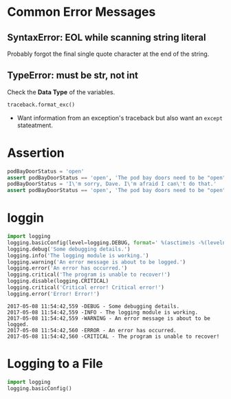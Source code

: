 # Common Error Messages
## **SyntaxError: EOL while scanning string literal**
Probably forgot the final single quote character at the end of the string.
## **TypeError: must be str, not int**
Check the **Data Type** of the variables.

```py
traceback.format_exc()
```
- Want information from an exception's traceback but also want an `except` stateatment.

# Assertion

```py
podBayDoorStatus = 'open'
assert podBayDoorStatus == 'open', 'The pod bay doors need to be "open".'
podBayDoorStatus = 'I\'m sorry, Dave. I\'m afraid I can\'t do that.'
assert podBayDoorStatus == 'open', 'The pod bay doors need to be "open".'
```

# loggin
```py
import logging
logging.basicConfig(level=logging.DEBUG, format=' %(asctime)s -%(levelname)s - %(message)s')
logging.debug('Some debugging details.')
logging.info('The logging module is working.')
logging.warning('An error message is about to be logged.')
logging.error('An error has occurred.')
logging.critical('The program is unable to recover!')
logging.disable(logging.CRITICAL)
logging.critical('Critical error! Critical error!')
logging.error('Error! Error!')
```
```shell
2017-05-08 11:54:42,559 -DEBUG - Some debugging details.
2017-05-08 11:54:42,559 -INFO - The logging module is working.
2017-05-08 11:54:42,559 -WARNING - An error message is about to be logged.
2017-05-08 11:54:42,560 -ERROR - An error has occurred.
2017-05-08 11:54:42,560 -CRITICAL - The program is unable to recover!
```

# Logging to a File
```py
import logging
logging.basicConfig()
```